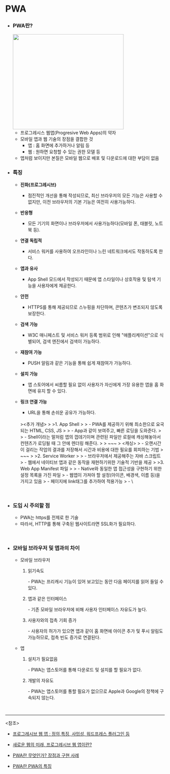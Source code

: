 # PWA

- ### PWA란?

  <img src="https://user-images.githubusercontent.com/58902042/104889990-4c0e7a00-59b2-11eb-9bc6-de4803c3137f.PNG" height =300 width =350>

  - 프로그레시스 웹앱(Progresive Web Apps)의 약자
  - 모바일 앱과 웹 기술의 장점을 결합한 것
    - 앱 : 홈 화면에 추가하거나 알림 등
    - 웹 : 원하면 요청할 수 있는 권한 모델 등
  - 앱처럼 보이지만 본질은 모바일 웹으로 배포 및 다운로드에 대한 부담이 없음

- ### 특징

  - **진화(프로그레시브)**

    - 점진적인 개선을 통해 작성되므로, 최신 브라우저의 모든 기능은 사용할 수 없지만, 이전 브라우저의 기본 기능은 여전히 사용가능하다.

  - **반응형**

    - 모든 기기의 화면이나 브라우저에서 사용가능하다(모바일 폰, 태블릿, 노트북 등).

  - **연결 독립적**

    - 서비스 워커를 사용하여 오프라인이나 느린 네트워크에서도 작동하도록 한다.

  - **앱과 유사**

    - App Shell 모드에서 작성되기 때문에 앱 스타일이나 상호작용 및 탐색 기능을 사용자에게 제공한다.

  - **안전**

    - HTTPS를 통해 제공되므로 스누핑을 차단하며, 콘텐츠가 변조되지 않도록 보장한다.

  - **검색 가능**

    - W3C 매니페스트 및 서비스 워커 등록 범위로 인해 "애플리케이션"으로 식별되어, 검색 엔진에서 검색이 가능하다.

  - **재참여 가능**

    - PUSH 알림과 같은 기능을 통해 쉽게 재참여가 가능하다.

  - **설치 가능**

    - 앱 스토어에서 씨름할 필요 없이 사용자가 자신에게 가장 유용한 앱을 홈 화면에 유지 할 수 있다.

  - **링크 연결 가능**

    - URL을 통해 손쉬운 공유가 가능하다.
    <br>
    ><추가 개념>
    >
    >1. App Shell
    >
    >   - PWA를 제공하기 위해 최소한으로 요국되는 HTML, CSS, JS
    >
    >   - App과 같이 보여주고, 빠른 로딩을 도와준다.
    >
    >   - Shell이라는 말처럼 앱의 껍데기이며 관련된 파일만 로컬에 캐싱해놓아서 컨텐츠가 로딩될 때 그 안에 렌더링 해준다.
    >
    >     ~~~
    >     <캐싱>
    >     - 오랜시간이 걸리는 작업의 결과를 저장해서 시간과 비용에 대한 필요를 회피하는 기법
    >     ~~~
    >
    >2. Service Worker
    >
    >   - 브라우저에서 제공해주는 자바 스크립트
    >   - 웹에서 네이티브 앱과 같은 동작을 재현하기위한 기술적 기반을 제공
    >
    >3. Web App Manifest 파일
    >
    >   - Native와 동일한 앱 접근성을 구현하기 위한 설정 목록을 가진 파일
    >     - 웹앱이 가져야 할 설정(아이콘, 배경색, 이름 등)을 가지고 있음
    >   - 페이지에 link태그를 추가하여 적용가능
    >     - \<link rel="manifest" href="/manifest.webmanifest">

<br>

- ### 도입 시 주의할 점

  - PWA는 https를 전제로 한 기술
  - 따라서, HTTP를 통해 구축된 웹사이트라면 SSL화가 필요하다.

<br>

- ### 모바일 브라우저 및 앱과의 차이

  - 모바일 브라우저 

    1. 읽기속도

       \- PWA는 프리캐시 기능이 있어 보고있는 동안 다음 페이지를 읽어 들일 수 있다.

    2. 앱과 같은 인터페이스

       \- 기존 모바일 브라우저에 비해 사용자 인터페이스 자유도가 높다.

    3. 사용자와의 접촉 기회 증가

       \- 사용자의 허가가 있으면 앱과 같이 홈 화면에 아이콘 추가 및 푸시 알림도 가능하므로, 접촉 빈도 증가로 연결된다.

  - 앱
    1. 설치가 필요없음

       \- PWA는 앱스토어를 통해 다운로드 및 설치를 할 필요가 없다.

    2. 개발의 자유도

       \- PWA는 앱스토어를 통할 필요가 없으므로 Apple과 Google의 정책에 구속되지 않는다.

<br>

-------

<참조>

- [프로그레시브 웹 앱 : 정의,특징, 사업성, 워드프레스 플러그인 등](https://www.seenbuy.kr/%ED%94%84%EB%A1%9C%EA%B7%B8%EB%A0%88%EC%8B%9C%EB%B8%8C-%EC%9B%B9-%EC%95%B1-pwa-progressive-web-apps/#sthash.U3dkaCqh.dpbs)

- [새로운 웹의 미래, 프로그레시브 웹 앱이란?](https://jhleed.tistory.com/76)
- [PWA란 무엇인가? 장점과 구현 사례](https://perfectmoment.tistory.com/1632)

- [PWA란 PWA의 특징](https://jw910911.tistory.com/38)
